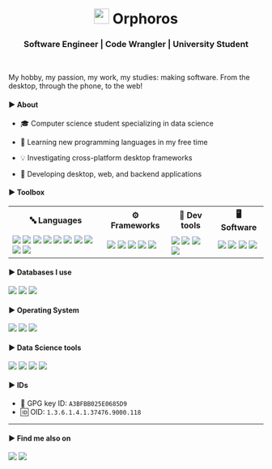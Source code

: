 <h1 align="center"><img src="https://avatars.githubusercontent.com/u/64602077?v=4" width="30px"> Orphoros</h1>
<h3 align="center">Software Engineer | Code Wrangler | University Student</h3>

</br>

My hobby, my passion, my work, my studies: making software. From the desktop, through the phone, to the web!

<h4> ▶️ About </h4>

- 🎓 Computer science student specializing in data science

- 🌱 Learning new programming languages in my free time

- 💡 Investigating cross-platform desktop frameworks

- 📝 Developing desktop, web, and backend applications

<h4> ▶️ Toolbox </h4>
<table>
  <tr>
    <th>🔤 Languages</th>
    <th>⚙️ Frameworks</th>
    <th>🔨 Dev tools</th>
    <th>🖥️ Software</th>
  </tr>
  <tr>
    <td>
      <img src="https://img.shields.io/badge/java-%23ED8B00.svg?style=for-the-badge&logo=java&logoColor=white">
      <img src="https://img.shields.io/badge/javascript-%23323330.svg?style=for-the-badge&logo=javascript&logoColor=%23F7DF1E">
      <img src="https://img.shields.io/badge/c++-%2300599C.svg?style=for-the-badge&logo=c%2B%2B&logoColor=white">
      <img src="https://img.shields.io/badge/html5-%23E34F26.svg?style=for-the-badge&logo=html5&logoColor=white">
      <img src="https://img.shields.io/badge/css3-%231572B6.svg?style=for-the-badge&logo=css3&logoColor=white">
      <img src="https://img.shields.io/badge/typescript-%23007ACC.svg?style=for-the-badge&logo=typescript&logoColor=white">
      <img src="https://img.shields.io/badge/go-%2300ADD8.svg?style=for-the-badge&logo=go&logoColor=white">
      <img src="https://img.shields.io/badge/rust-%23000000.svg?style=for-the-badge&logo=rust&logoColor=white">
      <img src="https://img.shields.io/badge/dart-%230175C2.svg?style=for-the-badge&logo=dart&logoColor=white">
      <img src="https://img.shields.io/badge/python-3670A0?style=for-the-badge&logo=python&logoColor=ffdd54">
    </td>
    <td>
      <img src="https://img.shields.io/badge/svelte-%23f1413d.svg?style=for-the-badge&logo=svelte&logoColor=white">
      <img src="https://img.shields.io/badge/tailwindcss-%2338B2AC.svg?style=for-the-badge&logo=tailwind-css&logoColor=white">
      <img src="https://img.shields.io/badge/react-%2320232a.svg?style=for-the-badge&logo=react&logoColor=%2361DAFB">
      <img src="https://img.shields.io/badge/vuejs-%2335495e.svg?style=for-the-badge&logo=vuedotjs&logoColor=%234FC08D">
      <img src="https://img.shields.io/badge/angular-%23DD0031.svg?style=for-the-badge&logo=angular&logoColor=white">
    </td>
    <td>
      <img src="https://img.shields.io/badge/Gradle-02303A.svg?style=for-the-badge&logo=Gradle&logoColor=white">
      <img src="https://img.shields.io/badge/Apache%20Maven-C71A36?style=for-the-badge&logo=Apache%20Maven&logoColor=white">
      <img src="https://img.shields.io/badge/CMake-%23008FBA.svg?style=for-the-badge&logo=cmake&logoColor=white">
      <img src="https://img.shields.io/badge/docker-%230db7ed.svg?style=for-the-badge&logo=docker&logoColor=white">
    </td>
    <td>
      <img src="https://img.shields.io/badge/Visual%20Studio%20Code-0078d7.svg?style=for-the-badge&logo=visual-studio-code&logoColor=white">
      <img src="https://img.shields.io/badge/IntelliJIDEA-000000.svg?style=for-the-badge&logo=intellij-idea&logoColor=white">
      <img src="https://img.shields.io/badge/CLion-black?style=for-the-badge&logo=clion&logoColor=white">
      <img src="https://img.shields.io/badge/Postman-FF6C37?style=for-the-badge&logo=postman&logoColor=white">
    </td>
  </tr>
</table> 

<h4> ▶️ Databases I use </h4>
<span>
  <img src="https://img.shields.io/badge/MongoDB-%234ea94b.svg?style=for-the-badge&logo=mongodb&logoColor=white">
  <img src="https://img.shields.io/badge/postgres-%23316192.svg?style=for-the-badge&logo=postgresql&logoColor=white">
  <img src="https://img.shields.io/badge/mysql-%2300f.svg?style=for-the-badge&logo=mysql&logoColor=white">
</span>

<h4> ▶️ Operating System </h4>
<span>
  <img src="https://img.shields.io/badge/Linux-FCC624?style=for-the-badge&logo=linux&logoColor=black">
  <img src="https://img.shields.io/badge/Windows-0078D6?style=for-the-badge&logo=windows&logoColor=white">
  <img src="https://img.shields.io/badge/MacOS-444444?style=for-the-badge&logo=apple&logoColor=white">
</span>

<h4> ▶️ Data Science tools </h4>
<span>
  <img src="https://img.shields.io/badge/jupyter-%23FA0F00.svg?style=for-the-badge&logo=jupyter&logoColor=white">
  <img src="https://img.shields.io/badge/Keras-%23D00000.svg?style=for-the-badge&logo=Keras&logoColor=white">
  <img src="https://img.shields.io/badge/Matplotlib-%23ffffff.svg?style=for-the-badge&logo=Matplotlib&logoColor=black">
  <img src="https://img.shields.io/badge/scikit--learn-%23F7931E.svg?style=for-the-badge&logo=scikit-learn&logoColor=white">
</span>

<h4> ▶️ IDs </h4>

- 🔑 GPG key ID: `A3BFBB025E0685D9`
- 🆔 OID: `1.3.6.1.4.1.37476.9000.118`

---

<h4> ▶️ Find me also on </h4>

<span>
  <a target="_blank" href="https://twitter.com/orphoros"><img src="https://img.shields.io/badge/Twitter-%231DA1F2.svg?style=for-the-badge&logo=Twitter&logoColor=white"></a>
  <a target="_blank" href="https://gitlab.com/Orphoros"><img src="https://img.shields.io/badge/gitlab-%23181717.svg?style=for-the-badge&logo=gitlab&logoColor=white"></a>
</span>
